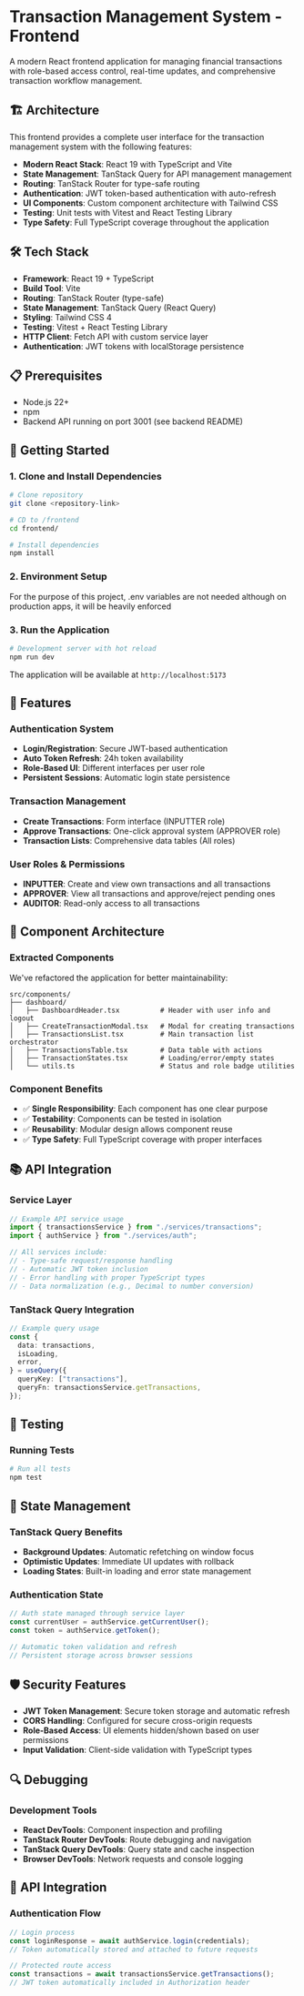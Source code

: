 # Transaction Management System - Frontend

A modern React frontend application for managing financial transactions with role-based access control, real-time updates, and comprehensive transaction workflow management.

## 🏗️ Architecture

This frontend provides a complete user interface for the transaction management system with the following features:

- **Modern React Stack**: React 19 with TypeScript and Vite
- **State Management**: TanStack Query for API management management
- **Routing**: TanStack Router for type-safe routing
- **Authentication**: JWT token-based authentication with auto-refresh
- **UI Components**: Custom component architecture with Tailwind CSS
- **Testing**: Unit tests with Vitest and React Testing Library
- **Type Safety**: Full TypeScript coverage throughout the application

## 🛠️ Tech Stack

- **Framework**: React 19 + TypeScript
- **Build Tool**: Vite
- **Routing**: TanStack Router (type-safe)
- **State Management**: TanStack Query (React Query)
- **Styling**: Tailwind CSS 4
- **Testing**: Vitest + React Testing Library
- **HTTP Client**: Fetch API with custom service layer
- **Authentication**: JWT tokens with localStorage persistence

## 📋 Prerequisites

- Node.js 22+
- npm 
- Backend API running on port 3001 (see backend README)

## 🚀 Getting Started

### 1. Clone and Install Dependencies

```bash
# Clone repository
git clone <repository-link>

# CD to /frontend
cd frontend/

# Install dependencies
npm install
```

### 2. Environment Setup

For the purpose of this project, .env variables are not needed although on production apps, it will be heavily enforced

### 3. Run the Application

```bash
# Development server with hot reload
npm run dev
```

The application will be available at `http://localhost:5173`

## 🎯 Features

### Authentication System

- **Login/Registration**: Secure JWT-based authentication
- **Auto Token Refresh**: 24h token availability
- **Role-Based UI**: Different interfaces per user role
- **Persistent Sessions**: Automatic login state persistence

### Transaction Management

- **Create Transactions**: Form interface (INPUTTER role)
- **Approve Transactions**: One-click approval system (APPROVER role)
- **Transaction Lists**: Comprehensive data tables (All roles)

### User Roles & Permissions

- **INPUTTER**: Create and view own transactions and all transactions
- **APPROVER**: View all transactions and approve/reject pending ones
- **AUDITOR**: Read-only access to all transactions

## 🧩 Component Architecture

### Extracted Components

We've refactored the application for better maintainability:

```
src/components/
├── dashboard/
│   ├── DashboardHeader.tsx          # Header with user info and logout
│   ├── CreateTransactionModal.tsx   # Modal for creating transactions
│   ├── TransactionsList.tsx         # Main transaction list orchestrator
│   ├── TransactionsTable.tsx        # Data table with actions
│   ├── TransactionStates.tsx        # Loading/error/empty states
│   └── utils.ts                     # Status and role badge utilities
```

### Component Benefits

- ✅ **Single Responsibility**: Each component has one clear purpose
- ✅ **Testability**: Components can be tested in isolation
- ✅ **Reusability**: Modular design allows component reuse
- ✅ **Type Safety**: Full TypeScript coverage with proper interfaces

## 📚 API Integration

### Service Layer

```typescript
// Example API service usage
import { transactionsService } from "./services/transactions";
import { authService } from "./services/auth";

// All services include:
// - Type-safe request/response handling
// - Automatic JWT token inclusion
// - Error handling with proper TypeScript types
// - Data normalization (e.g., Decimal to number conversion)
```

### TanStack Query Integration

```typescript
// Example query usage
const {
  data: transactions,
  isLoading,
  error,
} = useQuery({
  queryKey: ["transactions"],
  queryFn: transactionsService.getTransactions,
});
```

## 🧪 Testing


### Running Tests

```bash
# Run all tests
npm test
```

## 🔄 State Management

### TanStack Query Benefits

- **Background Updates**: Automatic refetching on window focus
- **Optimistic Updates**: Immediate UI updates with rollback
- **Loading States**: Built-in loading and error state management

### Authentication State

```typescript
// Auth state managed through service layer
const currentUser = authService.getCurrentUser();
const token = authService.getToken();

// Automatic token validation and refresh
// Persistent storage across browser sessions
```

## 🛡️ Security Features

- **JWT Token Management**: Secure token storage and automatic refresh
- **CORS Handling**: Configured for secure cross-origin requests
- **Role-Based Access**: UI elements hidden/shown based on user permissions
- **Input Validation**: Client-side validation with TypeScript types

## 🔍 Debugging

### Development Tools

- **React DevTools**: Component inspection and profiling
- **TanStack Router DevTools**: Route debugging and navigation
- **TanStack Query DevTools**: Query state and cache inspection
- **Browser DevTools**: Network requests and console logging

## 📄 API Integration

### Authentication Flow

```typescript
// Login process
const loginResponse = await authService.login(credentials);
// Token automatically stored and attached to future requests

// Protected route access
const transactions = await transactionsService.getTransactions();
// JWT token automatically included in Authorization header
```
